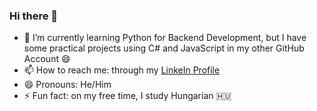 ### Hi there 👋

- 🌱 I’m currently learning Python for Backend Development, but I have some practical projects using C# and JavaScript in my other GitHub Account 😄
- 📫 How to reach me: through my [LinkeIn Profile](https://www.linkedin.com/in/matheus-ziantoni-pascui/)
- 😄 Pronouns: He/Him
- ⚡ Fun fact: on my free time, I study Hungarian 🇭🇺
